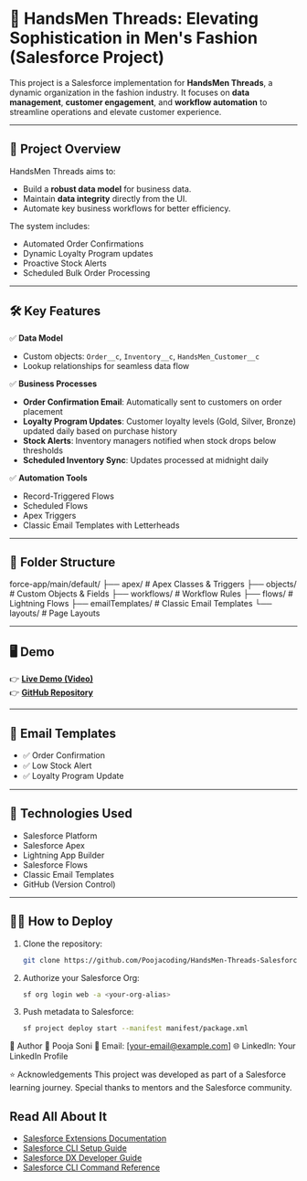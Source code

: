 # 🧵 HandsMen Threads: Elevating Sophistication in Men's Fashion (Salesforce Project)

This project is a Salesforce implementation for **HandsMen Threads**, a dynamic organization in the fashion industry. It focuses on **data management**, **customer engagement**, and **workflow automation** to streamline operations and elevate customer experience.

---

## 🚀 **Project Overview**

HandsMen Threads aims to:
- Build a **robust data model** for business data.
- Maintain **data integrity** directly from the UI.
- Automate key business workflows for better efficiency.

The system includes:
- Automated Order Confirmations
- Dynamic Loyalty Program updates
- Proactive Stock Alerts
- Scheduled Bulk Order Processing

---

## 🛠 **Key Features**

✅ **Data Model**
- Custom objects: `Order__c`, `Inventory__c`, `HandsMen_Customer__c`
- Lookup relationships for seamless data flow

✅ **Business Processes**
- **Order Confirmation Email**: Automatically sent to customers on order placement
- **Loyalty Program Updates**: Customer loyalty levels (Gold, Silver, Bronze) updated daily based on purchase history
- **Stock Alerts**: Inventory managers notified when stock drops below thresholds
- **Scheduled Inventory Sync**: Updates processed at midnight daily

✅ **Automation Tools**
- Record-Triggered Flows
- Scheduled Flows
- Apex Triggers
- Classic Email Templates with Letterheads

---

## 📂 **Folder Structure**

force-app/main/default/
├── apex/ # Apex Classes & Triggers
├── objects/ # Custom Objects & Fields
├── workflows/ # Workflow Rules
├── flows/ # Lightning Flows
├── emailTemplates/ # Classic Email Templates
└── layouts/ # Page Layouts

---

## 🖥 **Demo**
👉 **[Live Demo (Video)](https://drive.google.com/file/d/1L0qQYZGBCgFLcgACZNpGa4ZTO0G4IJpx/view?usp=sharing)**  
👉 **[GitHub Repository](https://github.com/Poojacoding/HandsMen-Threads-Salesforce-Project)**  

---

## 📧 **Email Templates**
- ✅ Order Confirmation
- ✅ Low Stock Alert
- ✅ Loyalty Program Update

---

## 📜 **Technologies Used**
- Salesforce Platform
- Salesforce Apex
- Lightning App Builder
- Salesforce Flows
- Classic Email Templates
- GitHub (Version Control)

---

## 👩‍💻 **How to Deploy**
1. Clone the repository:  
   ```bash
   git clone https://github.com/Poojacoding/HandsMen-Threads-Salesforce-Project.git

2. Authorize your Salesforce Org:

   ```bash
   sf org login web -a <your-org-alias>
   
3. Push metadata to Salesforce:

   ```bash
   sf project deploy start --manifest manifest/package.xml
   
🙌 Author
👤 Pooja Soni
📧 Email: [your-email@example.com]
🌐 LinkedIn: Your LinkedIn Profile

⭐ Acknowledgements
This project was developed as part of a Salesforce learning journey.
Special thanks to mentors and the Salesforce community.

## Read All About It

- [Salesforce Extensions Documentation](https://developer.salesforce.com/tools/vscode/)
- [Salesforce CLI Setup Guide](https://developer.salesforce.com/docs/atlas.en-us.sfdx_setup.meta/sfdx_setup/sfdx_setup_intro.htm)
- [Salesforce DX Developer Guide](https://developer.salesforce.com/docs/atlas.en-us.sfdx_dev.meta/sfdx_dev/sfdx_dev_intro.htm)
- [Salesforce CLI Command Reference](https://developer.salesforce.com/docs/atlas.en-us.sfdx_cli_reference.meta/sfdx_cli_reference/cli_reference.htm)
